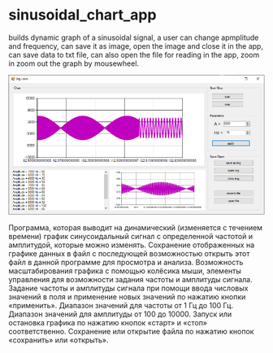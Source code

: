 # sinusoidal_chart_app
builds dynamic graph of a sinusoidal signal, a user can change apmplitude and frequency, can save it as image, open the image and close it in the app, can save data to txt file, can also open the file for reading in the app, zoom in zoom out the graph by mousewheel.


![App_photo](app_photo.png)


Программа, которая выводит на динамический (изменяется с течением времени) график синусоидальный сигнал с определенной частотой и амплитудой, которые можно изменять. Cохранение отображенных на графике данных в файл с последующей возможностью открыть этот файл в данной программе для просмотра и анализа. Возможность масштабирования графика с помощью колёсика мыши, элементы управления для возможности задания частоты и амплитуды сигнала. Задание частоты и амплитуды сигнала при помощи ввода числовых значений в поля и применение новых значений по нажатию кнопки «применить». Диапазон значений для частоты от 1 Гц до 100 Гц. Диапазон значений для амплитуды от 100 до 10000. Запуск или остановка графика по нажатию кнопок «старт» и «стоп» соответственно. Сохранение или открытие файла по нажатию кнопок «сохранить» или «открыть».
